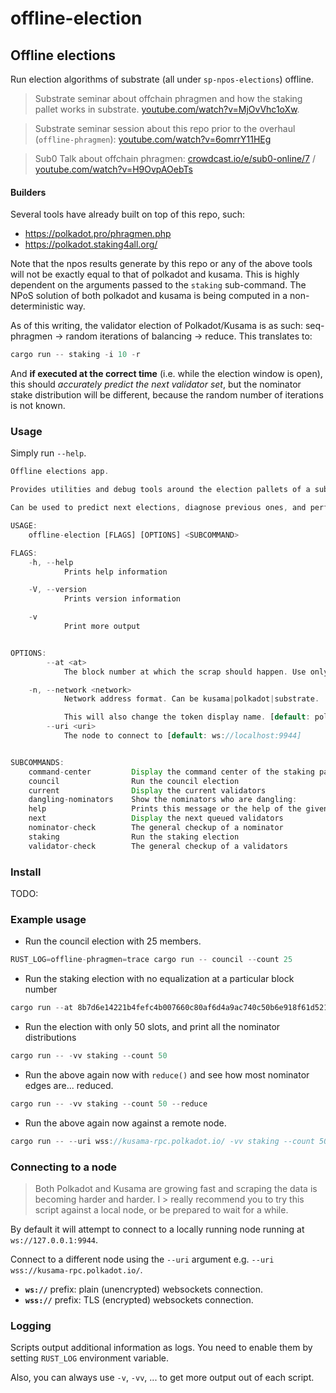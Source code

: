 # offline-election

## Offline elections

Run election algorithms of substrate (all under `sp-npos-elections`) offline.

> Substrate seminar about offchain phragmen and how the staking pallet works in substrate.
> [youtube.com/watch?v=MjOvVhc1oXw](https://www.youtube.com/watch?v=MjOvVhc1oXw).

> Substrate seminar session about this repo prior to the overhaul (`offline-phragmen`):
> [youtube.com/watch?v=6omrrY11HEg](youtube.com/watch?v=6omrrY11HEg)

> Sub0 Talk about offchain phragmen:
> [crowdcast.io/e/sub0-online/7](https://www.crowdcast.io/e/sub0-online/7) /
> [youtube.com/watch?v=H9OvpAOebTs](https://www.youtube.com/watch?v=H9OvpAOebTs)


#### Builders

Several tools have already built on top of this repo, such:

- https://polkadot.pro/phragmen.php
- https://polkadot.staking4all.org/

Note that the npos results generate by this repo or any of the above tools will not be exactly
equal to that of polkadot and kusama. This is highly dependent on the arguments passed to the
`staking` sub-command. The NPoS solution of both polkadot and kusama is being computed in a
non-deterministic way.

As of this writing, the validator election of Polkadot/Kusama is as such: seq-phragmen -> random
iterations of balancing -> reduce. This translates to:

```rust
cargo run -- staking -i 10 -r
```

And **if executed at the correct time** (i.e. while the election window is open), this should
*accurately predict the next validator set*, but the nominator stake distribution will be
different, because the random number of iterations is not known.

### Usage

Simply run `--help`.

```rust
Offline elections app.

Provides utilities and debug tools around the election pallets of a substrate chain offline.

Can be used to predict next elections, diagnose previous ones, and perform checks on validators and nominators.

USAGE:
    offline-election [FLAGS] [OPTIONS] <SUBCOMMAND>

FLAGS:
    -h, --help
            Prints help information

    -V, --version
            Prints version information

    -v
            Print more output


OPTIONS:
        --at <at>
            The block number at which the scrap should happen. Use only the hex value, no need for a `0x` prefix

    -n, --network <network>
            Network address format. Can be kusama|polkadot|substrate.

            This will also change the token display name. [default: polkadot]
        --uri <uri>
            The node to connect to [default: ws://localhost:9944]


SUBCOMMANDS:
    command-center         Display the command center of the staking panel
    council                Run the council election
    current                Display the current validators
    dangling-nominators    Show the nominators who are dangling:
    help                   Prints this message or the help of the given subcommand(s)
    next                   Display the next queued validators
    nominator-check        The general checkup of a nominator
    staking                Run the staking election
    validator-check        The general checkup of a validators
```
### Install

TODO:

### Example usage

- Run the council election with 25 members.

```rust
RUST_LOG=offline-phragmen=trace cargo run -- council --count 25
```

- Run the staking election with no equalization at a particular block number

```rust
cargo run --at 8b7d6e14221b4fefc4b007660c80af6d4a9ac740c50b6e918f61d521553cd17e staking
```

- Run the election with only 50 slots, and print all the nominator distributions

```rust
cargo run -- -vv staking --count 50
```

- Run the above again now with `reduce()` and see how most nominator edges are... reduced.

```rust
cargo run -- -vv staking --count 50 --reduce
```

- Run the above again now against a remote node.

```rust
cargo run -- --uri wss://kusama-rpc.polkadot.io/ -vv staking --count 50 --reduce
```

### Connecting to a node

> Both Polkadot and Kusama are growing fast and scraping the data is becoming harder and harder.
I > really recommend you to try this script against a local node, or be prepared to wait for a
while.

By default it will attempt to connect to a locally running node running at
`ws://127.0.0.1:9944`.

Connect to a different node using the `--uri` argument e.g. `--uri
wss://kusama-rpc.polkadot.io/`.

- **`ws://`** prefix: plain (unencrypted) websockets connection.
- **`wss://`** prefix: TLS (encrypted) websockets connection.

### Logging

Scripts output additional information as logs. You need to enable them by setting `RUST_LOG`
environment variable.

Also, you can always use `-v`, `-vv`, ... to get more output out of each script.
